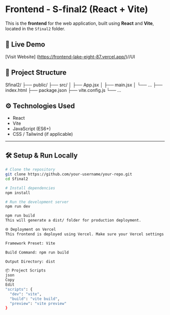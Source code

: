 # Frontend - S-final2 (React + Vite)

This is the **frontend** for the web application, built using **React** and **Vite**, located in the `Sfinal2` folder.

## 🚀 Live Demo
[Visit Website]
(https://frontend-lake-eight-87.vercel.app/)//UI

## 📁 Project Structure
Sfinal2/
├── public/
├── src/
│ ├── App.jsx
│ ├── main.jsx
│ └── ...
├── index.html
├── package.json
├── vite.config.js
└── ...

## ⚙️ Technologies Used

- React
- Vite
- JavaScript (ES6+)
- CSS / Tailwind (if applicable)

---

## 🛠️ Setup & Run Locally

```bash
# Clone the repository
git clone https://github.com/your-username/your-repo.git
cd Sfinal2

# Install dependencies
npm install

# Run the development server
npm run dev

npm run build
This will generate a dist/ folder for production deployment.

🌐 Deployment on Vercel
This frontend is deployed using Vercel. Make sure your Vercel settings are:

Framework Preset: Vite

Build Command: npm run build

Output Directory: dist

📦 Project Scripts
json
Copy
Edit
"scripts": {
  "dev": "vite",
  "build": "vite build",
  "preview": "vite preview"
}

